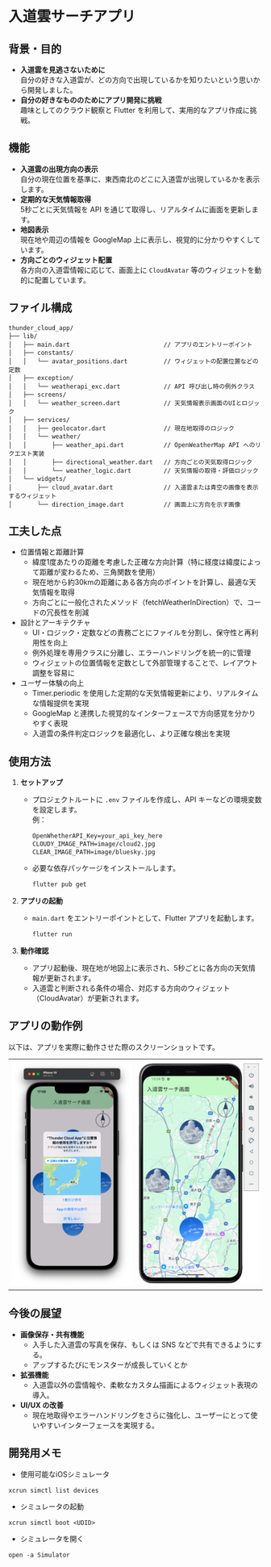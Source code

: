 # 入道雲サーチアプリ

## 背景・目的

- **入道雲を見逃さないために**  
  自分の好きな入道雲が、どの方向で出現しているかを知りたいという思いから開発しました。  
- **自分の好きなもののためにアプリ開発に挑戦**  
  趣味としてのクラウド観察と Flutter を利用して、実用的なアプリ作成に挑戦。

## 機能

- **入道雲の出現方向の表示**  
  自分の現在位置を基準に、東西南北のどこに入道雲が出現しているかを表示します。
- **定期的な天気情報取得**  
  5秒ごとに天気情報を API を通じて取得し、リアルタイムに画面を更新します。
- **地図表示**  
  現在地や周辺の情報を GoogleMap 上に表示し、視覚的に分かりやすくしています。
- **方向ごとのウィジェット配置**  
  各方向の入道雲情報に応じて、画面上に `CloudAvatar` 等のウィジェットを動的に配置しています。

## ファイル構成

```
thunder_cloud_app/
├── lib/
│   ├── main.dart                          // アプリのエントリーポイント
│   ├── constants/
│   │   └── avatar_positions.dart          // ウィジェットの配置位置などの定数
│   ├── exception/
│   │   └── weatherapi_exc.dart            // API 呼び出し時の例外クラス
│   ├── screens/
│   │   └── weather_screen.dart            // 天気情報表示画面のUIとロジック
│   ├── services/
│   │   ├── geolocator.dart                // 現在地取得のロジック
│   │   └── weather/
│   │       ├── weather_api.dart           // OpenWeatherMap API へのリクエスト実装
│   │       ├── directional_weather.dart   // 方向ごとの天気取得ロジック
│   │       └── weather_logic.dart         // 天気情報の取得・評価ロジック
│   └── widgets/
│       ├── cloud_avatar.dart              // 入道雲または青空の画像を表示するウィジェット
│       └── direction_image.dart           // 画面上に方向を示す画像
```
## 工夫した点
- 位置情報と距離計算
  * 緯度1度あたりの距離を考慮した正確な方向計算（特に経度は緯度によって距離が変わるため、三角関数を使用）
  * 現在地から約30kmの距離にある各方向のポイントを計算し、最適な天気情報を取得
  * 方向ごとに一般化されたメソッド（fetchWeatherInDirection）で、コードの冗長性を削減
- 設計とアーキテクチャ
  * UI・ロジック・定数などの責務ごとにファイルを分割し、保守性と再利用性を向上
  * 例外処理を専用クラスに分離し、エラーハンドリングを統一的に管理
  * ウィジェットの位置情報を定数として外部管理することで、レイアウト調整を容易に
- ユーザー体験の向上
  * Timer.periodic を使用した定期的な天気情報更新により、リアルタイムな情報提供を実現
  * GoogleMap と連携した視覚的なインターフェースで方向感覚を分かりやすく表現
  * 入道雲の条件判定ロジックを最適化し、より正確な検出を実現

## 使用方法

1. **セットアップ**  
   - プロジェクトルートに `.env` ファイルを作成し、API キーなどの環境変数を設定します。  
     例：
     ```
     OpenWhetherAPI_Key=your_api_key_here
     CLOUDY_IMAGE_PATH=image/cloud2.jpg
     CLEAR_IMAGE_PATH=image/bluesky.jpg
     ```
   - 必要な依存パッケージをインストールします。
     ```bash
     flutter pub get
     ```

2. **アプリの起動**  
   - `main.dart` をエントリーポイントとして、Flutter アプリを起動します。
     ```bash
     flutter run
     ```

3. **動作確認**  
   - アプリ起動後、現在地が地図上に表示され、5秒ごとに各方向の天気情報が更新されます。
   - 入道雲と判断される条件の場合、対応する方向のウィジェット（CloudAvatar）が更新されます。

## アプリの動作例

以下は、アプリを実際に動作させた際のスクリーンショットです。

<table>
  <tr>
    <td><img src="./assets/images/place_permission.png" alt="アプリのメイン画面2" width="300"/></td>
    <td><img src="./assets/images/thunder_cloud.png" alt="アプリのメイン画面1" width="300"/></td>
  </tr>
</table>


## 今後の展望

- **画像保存・共有機能**
    * 入手した入道雲の写真を保存、もしくは SNS などで共有できるようにする。
    * アップするたびにモンスターが成長していくとか
- **拡張機能**  
    * 入道雲以外の雲情報や、柔軟なカスタム描画によるウィジェット表現の導入。
- **UI/UX の改善**  
    * 現在地取得やエラーハンドリングをさらに強化し、ユーザーにとって使いやすいインターフェースを実現する。

## 開発用メモ
- 使用可能なiOSシミュレータ
```
xcrun simctl list devices
```

- シミュレータの起動
```
xcrun simctl boot <UDID>
```
- シミュレータを開く
```
open -a Simulator
```